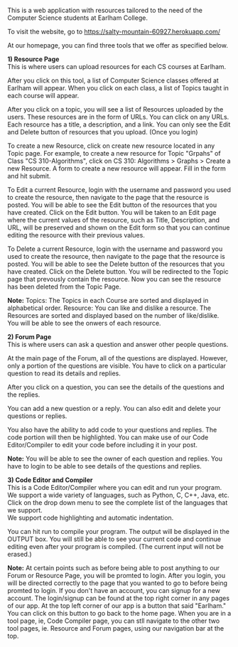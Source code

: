 This is a web application with resources tailored to the need of the Computer Science students at Earlham College.

To visit the website, go to https://salty-mountain-60927.herokuapp.com/

At our homepage, you can find three tools that we offer as specified below.

**1) Resource Page**  
This is where users can upload resources for each CS courses at Earlham.

After you click on this tool, a list of Computer Science classes offered at Earlham will appear. When you click on each class, a list of Topics taught in 
each course will appear. 

After you click on a topic, you will see a list of Resources uploaded by the users. These resources are in the form of URLs. You can click on any URLs.
Each resource has a title, a description, and a link. 
You can only see the Edit and Delete button of resources that you upload. (Once you login)

To create a new Resource, click on create new resource located in any Topic page. For example, to create a new resource for Topic "Grpahs" of Class "CS 310-Algorithms",
click on CS 310: Algorithms > Graphs > Create a new Resource. A form to create a new resource will appear. Fill in the form and hit submit.

To Edit a current Resource, login with the username and password you used to create the resource, then navigate to the page that the resource is posted. You 
will be able to see the Edit button of the resources that you have created. Click on the Edit button. You will be taken to an Edit page where the current values
of the resource, such as Title, Description, and URL, will be preserved and shown on the Edit form so that you can continue editing the resource with their 
previous values.

To Delete a current Resource, login with the username and password you used to create the resource, then navigate to the page that the resource is posted. You 
will be able to see the Delete button of the resources that you have created. Click on the Delete button. You will be redirected to the Topic page that prevously
contain the resource. Now you can see the resource has been deleted from the Topic Page.

**Note:**
Topics: The Topics in each Course are sorted and displayed in alphabetical order.
Resource: You can like and dislike a resource. The Resources are sorted and displayed based on the number of like/dislike.
You will be able to see the onwers of each resource.

**2) Forum Page**  
This is where users can ask a question and answer other people questions.

At the main page of the Forum, all of the questions are displayed. However, only a portion of the questions are visible. You have to click on a particular
question to read its details and replies.

After you click on a question, you can see the details of the questions and the replies. 

You can add a new question or a reply. You can also edit and delete your questions or replies.

You also have the ability to add code to your questions and replies. The code portion will then be highlighted. You can make use of our Code Editor/Compiler to 
edit your code before including it in your post.

**Note:**
You will be able to see the owner of each question and replies.
You have to login to be able to see details of the questions and replies.

**3) Code Editor and Compiler**  
This is a Code Editor/Compiler where you can edit and run your program.   
We support a wide variety of languages, such as Python, C, C++, Java, etc. Click on the drop down menu to see the complete list of the languages that we support.  
We support code highlighting and automatic indentation.  

You can hit run to compile your program. The output will be displayed in the OUTPUT box. You will still be able to see your current code and continue editing 
even after your program is compiled. (The current input will not be erased.)

**Note:**
At certain points such as before being able to post anything to our Forum or Resource Page, you will be promted to login. After you login, you will be directed correctly 
to the page that you wanted to go to before being promted to login.
If you don't have an account, you can signup for a new account. The login/signup can be found at the top right corner in any pages of our app.
At the top left corner of our app is a button that said "Earlham." You can click on this button to go back to the home page.
When you are in a tool page, ie, Code Compiler page, you can stll navigate to the other two tool pages, ie. Resource and Forum pages, using our navigation bar 
at the top.
